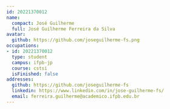 ```yaml
---
id: 20221370012
name:
  compact: José Guilherme
  full: José Guilherme Ferreira da Silva
avatar:
  github: https://github.com/joseguilherme-fs.png
occupations:
- id: 20221370012
  type: student
  campus: ifpb-jp
  course: cstsi
  isFinished: false
addresses:
  github: https://github.com/joseguilherme-fs
  linkedin: https://www.linkedin.com/in/jose-guilherme-fs/
  email: ferreira.guilherme@academico.ifpb.edu.br
---
```

